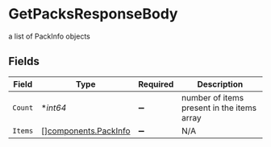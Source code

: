 # GetPacksResponseBody

a list of PackInfo objects


## Fields

| Field                                                        | Type                                                         | Required                                                     | Description                                                  |
| ------------------------------------------------------------ | ------------------------------------------------------------ | ------------------------------------------------------------ | ------------------------------------------------------------ |
| `Count`                                                      | **int64*                                                     | :heavy_minus_sign:                                           | number of items present in the items array                   |
| `Items`                                                      | [][components.PackInfo](../../models/components/packinfo.md) | :heavy_minus_sign:                                           | N/A                                                          |